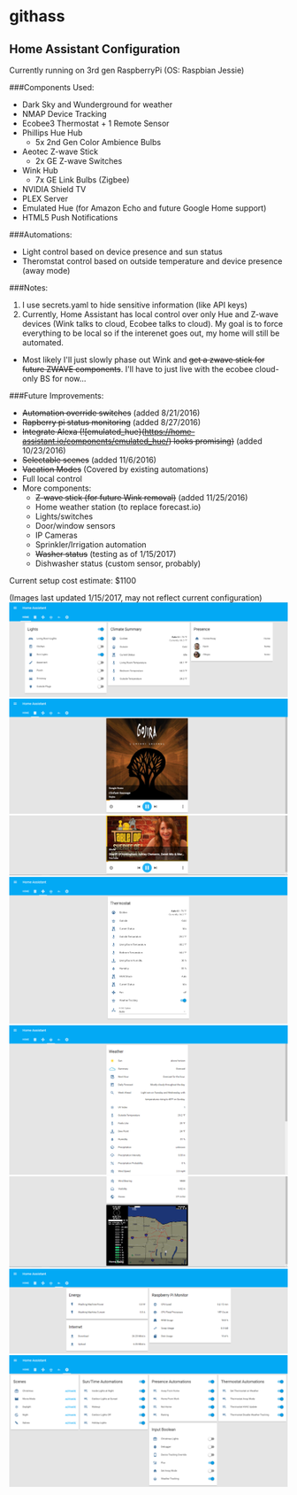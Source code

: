# githass
## Home Assistant Configuration
Currently running on 3rd gen RaspberryPi (OS: Raspbian Jessie)

###Components Used:
- Dark Sky  and Wunderground for weather
- NMAP Device Tracking
- Ecobee3 Thermostat + 1 Remote Sensor
- Phillips Hue Hub
  -  5x 2nd Gen Color Ambience Bulbs
- Aeotec Z-wave Stick
  -  2x GE Z-wave Switches
- Wink Hub
  -  7x GE Link Bulbs (Zigbee)
- NVIDIA Shield TV
- PLEX Server
- Emulated Hue (for Amazon Echo and future Google Home support)
- HTML5 Push Notifications

###Automations:
- Light control based on device presence and sun status
- Theromstat control based on outside temperature and device presence (away mode)

###Notes:
1. I use secrets.yaml to hide sensitive information (like API keys)
2. Currently, Home Assistant has local control over only Hue and Z-wave devices (Wink talks to cloud, Ecobee talks to cloud).  My goal is to force everything to be local so if the interenet goes out, my home will still be automated.
  * Most likely I'll just slowly phase out Wink and ~~get a zwave stick for future ZWAVE components~~.  I'll have to just live with the ecobee cloud-only BS for now...
 
###Future Improvements:
- ~~Automation override switches~~ (added 8/21/2016)
- ~~Rapberry pi status monitoring~~ (added 8/27/2016)
- ~~Integrate Alexa (![emulated_hue}(https://home-assistant.io/components/emulated_hue/) looks promising)~~ (added 10/23/2016)
- ~~Selectable scenes~~ (added 11/6/2016)
- ~~Vacation Modes~~ (Covered by existing automations)
- Full local control
- More components:
  - ~~Z-wave stick (for future Wink removal)~~ (added 11/25/2016)
  - Home weather station (to replace forecast.io)
  - Lights/switches
  - Door/window sensors
  - IP Cameras
  - Sprinkler/Irrigation automation
  - ~~Washer status~~ (testing as of 1/15/2017)
  - Dishwasher status (custom sensor, probably)
  
Current setup cost estimate: $1100

(Images last updated 1/15/2017, may not reflect current configuration)
![](https://github.com/fronzbot/githass/blob/master/images/ha_home_page.png)
![](https://github.com/fronzbot/githass/blob/master/images/ha_media.png)
![](https://github.com/fronzbot/githass/blob/master/images/ha_media2.png)
![](https://github.com/fronzbot/githass/blob/master/images/ha_thermostat.png)
![](https://github.com/fronzbot/githass/blob/master/images/ha_weather1.png)
![](https://github.com/fronzbot/githass/blob/master/images/ha_weather2.png)
![](https://github.com/fronzbot/githass/blob/master/images/ha_stats.png)
![](https://github.com/fronzbot/githass/blob/master/images/ha_override.png)
